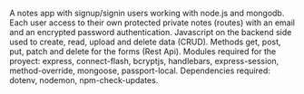A notes app with signup/signin users working with node.js and mongodb. 
Each user access to their own protected private notes (routes) with an email and an encrypted password authentication.
Javascript on the backend side used to create, read, upload and delete data (CRUD).
Methods get, post, put, patch and delete for the forms (Rest Api).
Modules required for the proyect: express, connect-flash, bcryptjs, handlebars, express-session, method-override, mongoose,
passport-local.
Dependencies required: dotenv, nodemon, npm-check-updates.
